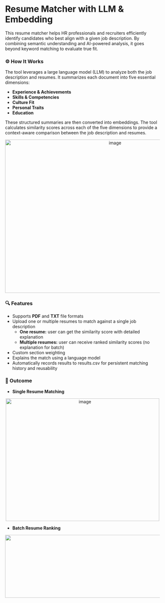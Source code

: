 # Resume Matcher with LLM & Embedding
This resume matcher helps HR professionals and recruiters efficiently identify candidates who best align with a given job description. By combining semantic understanding and AI-powered analysis, it goes beyond keyword matching to evaluate true fit.

### ⚙️ How It Works
The tool leverages a large language model (LLM) to analyze both the job description and resumes. It summarizes each document into five essential dimensions:
- **Experience & Achievements**
- **Skills & Competencies**
- **Culture Fit**
- **Personal Traits**
- **Education**

These structured summaries are then converted into embeddings. The tool calculates similarity scores across each of the five dimensions to provide a context-aware comparison between the job description and resumes.

<p align="center">
<img width="700" height="500" alt="image" src="https://github.com/user-attachments/assets/02c7e39e-e42b-4bed-b9d5-5eb1442d6095" />
</p>


### 🔍 Features
- Supports **PDF** and **TXT** file formats
- Upload one or multiple resumes to match against a single job description
  - **One resume:**  user can get the similarity score with detailed explanation
  - **Multiple resumes:** user can receive ranked similarity scores (no explanation for batch)
- Custom section weighting
- Explains the match using a language model
- Automatically records results to results.csv for persistent matching history and reusability

### 🧾 Outcome
* **Single Resume Matching**
<p align="center">
<img width="500" height="400" alt="image" src="https://github.com/user-attachments/assets/9c950765-605f-49da-9210-4783c5543bad" />
</p>

* **Batch Resume Ranking**
<p align="center">
<img width="1353" height="205" alt="image" src="https://github.com/user-attachments/assets/b8db9d36-9df0-42d3-a50e-0e4c7e5f4e89" />
</p>


